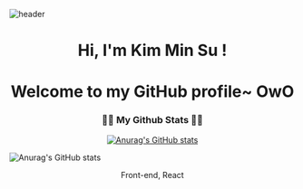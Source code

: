 ![header](https://capsule-render.vercel.app/api?text=capsule_render&animation=twinkling)



<h1 align="center"> Hi, I'm Kim Min Su </a>!</h1>

<h1 align="center">Welcome to my GitHub profile~ OwO </h1>


<h3 align="center">👩‍💻 My Github Stats 👩‍💻</h3>
<div align="center">

[![Anurag's GitHub stats](https://github-readme-stats.vercel.app/api?username=hyeinisfree&hide_title=true&show_icons=true&include_all_commits=true&disable_animations=true&theme=vue)](https://github.com/anuraghazra/github-readme-stats)
</div>

![Anurag's GitHub stats](https://github-readme-stats.vercel.app/api?username=anuraghazra&show_icons=true&theme=radical)

<p align="center"> Front-end, React </p>

<!--
Here are some ideas to get you started:

- 🔭 I’m currently working on ...
- 🌱 I’m currently learning ...
- 👯 I’m looking to collaborate on ...
- 🤔 I’m looking for help with ...
- 💬 Ask me about ...
- 📫 How to reach me: ...
- 😄 Pronouns: ...
- ⚡ Fun fact: ...
-->
